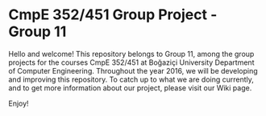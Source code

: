 # CmpE 352/451 Group Project - Group 11

Hello and welcome! This repository belongs to Group 11, among the group projects for the courses CmpE 352/451 at Boğaziçi University Department of Computer Engineering. Throughout the year 2016, we will be developing and improving this repository. To catch up to what we are doing currently, and to get more information about our project, please visit our Wiki page.

Enjoy!
